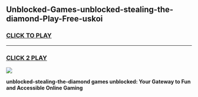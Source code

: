 
## Unblocked-Games-unblocked-stealing-the-diamond-Play-Free-uskoi
<h3>
<a href="https://premium76.site?title=unblocked-stealing-the-diamond&ref=20M">CLICK TO PLAY</a></h3>
<hr>

<h3>
<a href="https://premium76.site?title=unblocked-stealing-the-diamond&ref=20M">CLICK 2 PLAY</a>
  
</h3>

<a href="https://premium76.site?title=unblocked-stealing-the-diamond&ref=19M"><img src="https://clearcache.store/games.png"></a>


**unblocked-stealing-the-diamond games unblocked: Your Gateway to Fun and Accessible Online Gaming**
